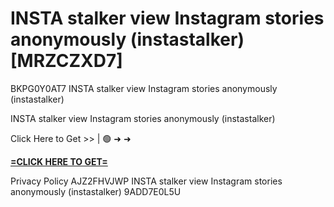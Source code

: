 # INSTA stalker view Instagram stories anonymously (instastalker) [MRZCZXD7]

BKPG0Y0AT7 INSTA stalker view Instagram stories anonymously (instastalker)

INSTA stalker view Instagram stories anonymously (instastalker)

Click Here to Get >> | 🟢 ➜ ➜ 

**[=CLICK HERE TO GET=](https://www.google.com/url?q=https%3A%2F%2Fappbitly.com%2FyFggR)**

Privacy Policy AJZ2FHVJWP INSTA stalker view Instagram stories anonymously (instastalker) 9ADD7E0L5U

